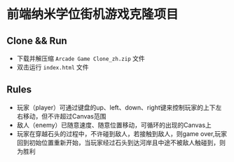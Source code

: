 
前端纳米学位街机游戏克隆项目
===============================


## Clone && Run
- 下载并解压缩 `Arcade Game Clone_zh.zip` 文件
- 双击运行 `index.html` 文件

## Rules
- 玩家（player）可通过键盘的up、left、down、right键来控制玩家的上下左右移动，但不许超过Canvas范围
- 敌人（enemy）已随意速度、随意位置移动，可循环的出现的Canvas上
- 玩家在穿越石头的过程中，不许碰到敌人，若接触到敌人，则game over,玩家回到初始位置重新开始，当玩家经过石头到达河岸且中途不被敌人触碰到，则为胜利
